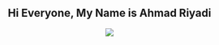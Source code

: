 <p>
  <h2 align="center">Hi Everyone, My Name is Ahmad Riyadi</h2>
</p>

<p align="center">
  <a href="https://github.com/username">
    <img src="https://readme-typing-svg.herokuapp.com?font=Fira+Code&size=24&pause=1000&color=F75C7E&center=true&vCenter=true&width=435&lines=Hello+World!;Welcome+to+my+GitHub+Profile!;I+love+coding!">
  </a>
</p>
